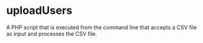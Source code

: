 # uploadUsers

A PHP script that is executed from the command line that accepts a CSV file as input and processes the CSV file.
